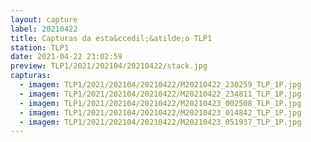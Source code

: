 ```yaml
---
layout: capture
label: 20210422
title: Capturas da esta&ccedil;&atilde;o TLP1
station: TLP1
date: 2021-04-22 23:02:59
preview: TLP1/2021/202104/20210422/stack.jpg
capturas:
  - imagem: TLP1/2021/202104/20210422/M20210422_230259_TLP_1P.jpg
  - imagem: TLP1/2021/202104/20210422/M20210422_234811_TLP_1P.jpg
  - imagem: TLP1/2021/202104/20210422/M20210423_002508_TLP_1P.jpg
  - imagem: TLP1/2021/202104/20210422/M20210423_014842_TLP_1P.jpg
  - imagem: TLP1/2021/202104/20210422/M20210423_051937_TLP_1P.jpg
---
```

